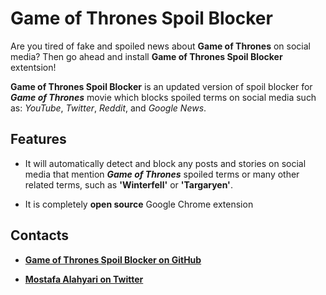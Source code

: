 # Game of Thrones Spoil Blocker

Are you tired of fake and spoiled news about **Game of Thrones** on social media? Then go ahead and install  **Game of Thrones Spoil Blocker** extentsion!

**Game of Thrones Spoil Blocker** is an updated version of spoil blocker for ***Game of Thrones*** movie which blocks spoiled terms on social media such as: *YouTube*, *Twitter*, *Reddit*, and *Google News*.

## Features

- It will automatically detect and block any posts and stories on social media that mention ***Game of Thrones*** spoiled terms or many other related terms, such as **'Winterfell'** or **'Targaryen'**. 

- It is completely **open source** Google Chrome extension

## Contacts

- [**Game of Thrones Spoil Blocker on GitHub**](https://github.com/mimalef70/Got-Spoil-Blocker)

- [**Mostafa Alahyari on Twitter**](https://twitter.com/mimalef70)
